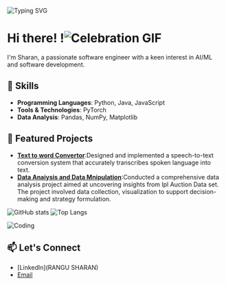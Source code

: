 

![Typing SVG](https://readme-typing-svg.herokuapp.com?color=blue&lines=Welcome+to+my+GitHub+Profile;I'm+a+Rangu+Sharan;I+love+AI/ML+and+coding;passionate+about+coding)


# Hi there! !![Celebration GIF](https://media.giphy.com/media/l4HodBpDmoMA5p9bG/giphy.gif)





I'm Sharan, a passionate software engineer with a keen interest in AI/ML and software development.

## 🚀 Skills
- **Programming Languages**: Python, Java, JavaScript
- **Tools & Technologies**: PyTorch
- **Data Analysis**: Pandas, NumPy, Matplotlib




## 🌟 Featured Projects
- **[Text to word Convertor](https://github.com/Rangu-Sharan/Speech_to_Text_convertor/blob/main/speechtotextrecognisation.py)**:Designed and implemented a speech-to-text conversion system that accurately transcribes spoken language into text.
- **[Data Anaiysis and Data Mnipulation](https://github.com/Rangu-Sharan/Data-Analysis-and-Data-Manipulation/blob/main/Data%20Analysis%20and%20Manipulation.ipynb)**:Conducted a comprehensive data analysis project aimed at uncovering insights from Ipl Auction Data set. The project 
involved data collection, visualization to support decision-making and strategy formulation.



![GitHub stats](https://github-readme-stats.vercel.app/api?username=Rangu-Sharan&show_icons=true&theme=radical)
![Top Langs](https://github-readme-stats.vercel.app/api/top-langs/?username=Rangu-Sharan&layout=compact&theme=radical)

![Coding](https://media.giphy.com/media/ZVik7pBtu9dNS/giphy.gif)


## 📫 Let's Connect
- [LinkedIn](RANGU SHARAN)
- [Email](sharanrangu18@gmail.com)


